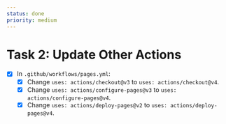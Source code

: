 ```yaml
---
status: done
priority: medium
---
```

# Task 2: Update Other Actions

- [x] In `.github/workflows/pages.yml`:
  - [x] Change `uses: actions/checkout@v3` to `uses: actions/checkout@v4`.
  - [x] Change `uses: actions/configure-pages@v3` to `uses: actions/configure-pages@v4`.
  - [x] Change `uses: actions/deploy-pages@v2` to `uses: actions/deploy-pages@v4`. 